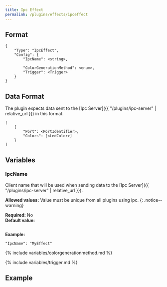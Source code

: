 ```yaml
---
title: Ipc Effect
permalink: /plugins/effects/ipceffect
---
```


## Format

~~~
{
    "Type": "IpcEffect",
    "Config": {
        "IpcName": <string>,
        
        "ColorGenerationMethod": <enum>,
        "Trigger": <Trigger>
    }
}
~~~

## Data Format

The plugin expects data sent to the [Ipc Server]({{ "/plugins/ipc-server" | relative_url }}) in this format.

~~~
[
    {
        "Port": <PortIdentifier>,
        "Colors": [<LedColor>]
    }
]
~~~

## Variables

### IpcName
<div class="variable-block" markdown="block">

Client name that will be used when sending data to the [Ipc Server]({{ "/plugins/ipc-server" | relative_url }}).

**Allowed values:** Value must be unique from all plugins using ipc.
{: .notice--warning}

**Required:** No<br>
**Default value:**
~~~
~~~
**Example:**
~~~
"IpcName": "MyEffect"
~~~

</div>

{% include variables/colorgenerationmethod.md %}

{% include variables/trigger.md %}

## Example

~~~
~~~